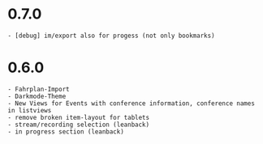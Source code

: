 # 0.7.0
	- [debug] im/export also for progess (not only bookmarks)

# 0.6.0
	- Fahrplan-Import
	- Darkmode-Theme
	- New Views for Events with conference information, conference names in listviews
	- remove broken item-layout for tablets
	- stream/recording selection (leanback)
	- in progress section (leanback)